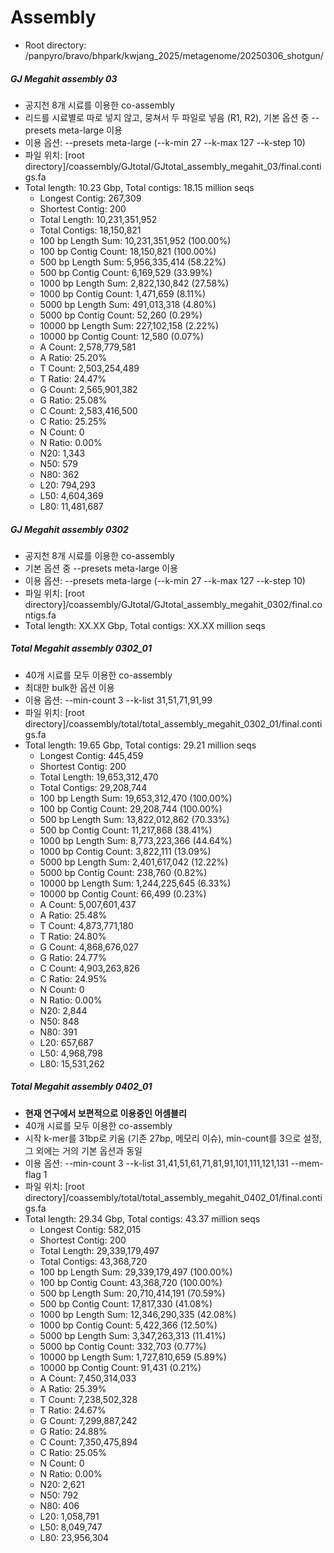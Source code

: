 # Assembly

- Root directory: /panpyro/bravo/bhpark/kwjang_2025/metagenome/20250306_shotgun/

##### GJ Megahit assembly 03

  - 공지천 8개 시료를 이용한 co-assembly
  - 리드를 시료별로 따로 넣지 않고, 뭉쳐서 두 파일로 넣음 (R1, R2), 기본 옵션 중 --presets meta-large 이용
  - 이용 옵션: --presets meta-large (--k-min 27 --k-max 127 --k-step 10)
  - 파일 위치: [root directory]/coassembly/GJtotal/GJtotal_assembly_megahit_03/final.contigs.fa
  - Total length: 10.23 Gbp, Total contigs: 18.15 million seqs
    - Longest Contig: 267,309
    - Shortest Contig: 200
    - Total Length: 10,231,351,952
    - Total Contigs: 18,150,821
    - 100 bp Length Sum: 10,231,351,952 (100.00%)
    - 100 bp Contig Count: 18,150,821 (100.00%)
    - 500 bp Length Sum: 5,956,335,414 (58.22%)
    - 500 bp Contig Count: 6,169,529 (33.99%)
    - 1000 bp Length Sum: 2,822,130,842 (27.58%)
    - 1000 bp Contig Count: 1,471,659 (8.11%)
    - 5000 bp Length Sum: 491,013,318 (4.80%)
    - 5000 bp Contig Count: 52,260 (0.29%)
    - 10000 bp Length Sum: 227,102,158 (2.22%)
    - 10000 bp Contig Count: 12,580 (0.07%)
    - A Count: 2,578,779,581
    - A Ratio: 25.20%
    - T Count: 2,503,254,489
    - T Ratio: 24.47%
    - G Count: 2,565,901,382
    - G Ratio: 25.08%
    - C Count: 2,583,416,500
    - C Ratio: 25.25%
    - N Count: 0
    - N Ratio: 0.00%
    - N20: 1,343
    - N50: 579
    - N80: 362
    - L20: 794,293
    - L50: 4,604,369
    - L80: 11,481,687


##### GJ Megahit assembly 0302

  - 공지천 8개 시료를 이용한 co-assembly
  - 기본 옵션 중 --presets meta-large 이용
  - 이용 옵션: --presets meta-large (--k-min 27 --k-max 127 --k-step 10)
  - 파일 위치: [root directory]/coassembly/GJtotal/GJtotal_assembly_megahit_0302/final.contigs.fa
  - Total length: XX.XX Gbp, Total contigs: XX.XX million seqs


##### Total Megahit assembly 0302_01

  - 40개 시료를 모두 이용한 co-assembly
  - 최대한 bulk한 옵션 이용
  - 이용 옵션: --min-count 3 --k-list 31,51,71,91,99
  - 파일 위치: [root directory]/coassembly/total/total_assembly_megahit_0302_01/final.contigs.fa
  - Total length: 19.65 Gbp, Total contigs: 29.21 million seqs
    - Longest Contig: 445,459
    - Shortest Contig: 200
    - Total Length: 19,653,312,470
    - Total Contigs: 29,208,744
    - 100 bp Length Sum: 19,653,312,470 (100.00%)
    - 100 bp Contig Count: 29,208,744 (100.00%)
    - 500 bp Length Sum: 13,822,012,862 (70.33%)
    - 500 bp Contig Count: 11,217,868 (38.41%)
    - 1000 bp Length Sum: 8,773,223,366 (44.64%)
    - 1000 bp Contig Count: 3,822,111 (13.09%)
    - 5000 bp Length Sum: 2,401,617,042 (12.22%)
    - 5000 bp Contig Count: 238,760 (0.82%)
    - 10000 bp Length Sum: 1,244,225,645 (6.33%)
    - 10000 bp Contig Count: 66,499 (0.23%)
    - A Count: 5,007,601,437
    - A Ratio: 25.48%
    - T Count: 4,873,771,180
    - T Ratio: 24.80%
    - G Count: 4,868,676,027
    - G Ratio: 24.77%
    - C Count: 4,903,263,826
    - C Ratio: 24.95%
    - N Count: 0
    - N Ratio: 0.00%
    - N20: 2,844
    - N50: 848
    - N80: 391
    - L20: 657,687
    - L50: 4,968,798
    - L80: 15,531,262


##### Total Megahit assembly 0402_01

  - **현재 연구에서 보편적으로 이용중인 어셈블리**
  - 40개 시료를 모두 이용한 co-assembly
  - 시작 k-mer를 31bp로 키움 (기존 27bp, 메모리 이슈), min-count를 3으로 설정, 그 외에는 거의 기본 옵션과 동일
  - 이용 옵션: --min-count 3 --k-list 31,41,51,61,71,81,91,101,111,121,131 --mem-flag 1
  - 파일 위치: [root directory]/coassembly/total/total_assembly_megahit_0402_01/final.contigs.fa
  - Total length: 29.34 Gbp, Total contigs: 43.37 million seqs
    - Longest Contig: 582,015
    - Shortest Contig: 200
    - Total Length: 29,339,179,497
    - Total Contigs: 43,368,720
    - 100 bp Length Sum: 29,339,179,497 (100.00%)
    - 100 bp Contig Count: 43,368,720 (100.00%)
    - 500 bp Length Sum: 20,710,414,191 (70.59%)
    - 500 bp Contig Count: 17,817,330 (41.08%)
    - 1000 bp Length Sum: 12,346,290,335 (42.08%)
    - 1000 bp Contig Count: 5,422,366 (12.50%)
    - 5000 bp Length Sum: 3,347,263,313 (11.41%)
    - 5000 bp Contig Count: 332,703 (0.77%)
    - 10000 bp Length Sum: 1,727,810,659 (5.89%)
    - 10000 bp Contig Count: 91,431 (0.21%)
    - A Count: 7,450,314,033
    - A Ratio: 25.39%
    - T Count: 7,238,502,328
    - T Ratio: 24.67%
    - G Count: 7,299,887,242
    - G Ratio: 24.88%
    - C Count: 7,350,475,894
    - C Ratio: 25.05%
    - N Count: 0
    - N Ratio: 0.00%
    - N20: 2,621
    - N50: 792
    - N80: 406
    - L20: 1,058,791
    - L50: 8,049,747
    - L80: 23,956,304


